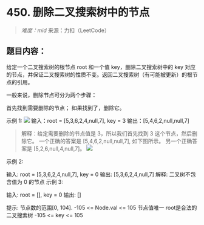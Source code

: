 # 450. 删除二叉搜索树中的节点
> *难度：mid*  来源：力扣（LeetCode）

## 题目内容：
给定一个二叉搜索树的根节点 root 和一个值 key，删除二叉搜索树中的 key 对应的节点，并保证二叉搜索树的性质不变。返回二叉搜索树（有可能被更新）的根节点的引用。

一般来说，删除节点可分为两个步骤：

首先找到需要删除的节点；
如果找到了，删除它。


示例 1:
![](https://assets.leetcode.com/uploads/2020/09/04/del_node_1.jpg)
输入：root = [5,3,6,2,4,null,7], key = 3
输出：[5,4,6,2,null,null,7]
>解释：给定需要删除的节点值是 3，所以我们首先找到 3 这个节点，然后删除它。
一个正确的答案是 [5,4,6,2,null,null,7], 如下图所示。
另一个正确答案是 [5,2,6,null,4,null,7]。
![](https://assets.leetcode.com/uploads/2020/09/04/del_node_supp.jpg)

示例 2:

输入: root = [5,3,6,2,4,null,7], key = 0
输出: [5,3,6,2,4,null,7]
解释: 二叉树不包含值为 0 的节点
示例 3:

输入: root = [], key = 0
输出: []


提示:
节点数的范围[0, 104].
-105 <= Node.val <= 105
节点值唯一
root是合法的二叉搜索树
-105 <= key <= 105
